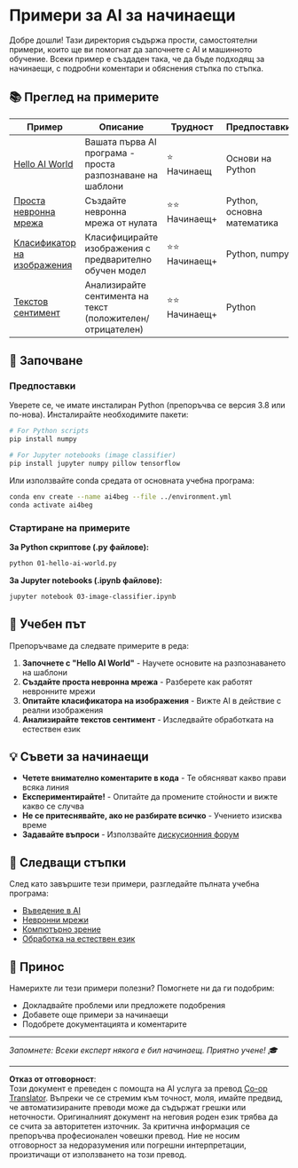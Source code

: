<!--
CO_OP_TRANSLATOR_METADATA:
{
  "original_hash": "0d1babfdcbeb46525f2db3fbaaa54cd7",
  "translation_date": "2025-10-03T11:34:19+00:00",
  "source_file": "examples/README.md",
  "language_code": "bg"
}
-->
# Примери за AI за начинаещи

Добре дошли! Тази директория съдържа прости, самостоятелни примери, които ще ви помогнат да започнете с AI и машинното обучение. Всеки пример е създаден така, че да бъде подходящ за начинаещи, с подробни коментари и обяснения стъпка по стъпка.

## 📚 Преглед на примерите

| Пример | Описание | Трудност | Предпоставки |
|--------|----------|----------|--------------|
| [Hello AI World](../../../examples/01-hello-ai-world.py) | Вашата първа AI програма - проста разпознаване на шаблони | ⭐ Начинаещ | Основи на Python |
| [Проста невронна мрежа](../../../examples/02-simple-neural-network.py) | Създайте невронна мрежа от нулата | ⭐⭐ Начинаещ+ | Python, основна математика |
| [Класификатор на изображения](./03-image-classifier.ipynb) | Класифицирайте изображения с предварително обучен модел | ⭐⭐ Начинаещ+ | Python, numpy |
| [Текстов сентимент](../../../examples/04-text-sentiment.py) | Анализирайте сентимента на текст (положителен/отрицателен) | ⭐⭐ Начинаещ+ | Python |

## 🚀 Започване

### Предпоставки

Уверете се, че имате инсталиран Python (препоръчва се версия 3.8 или по-нова). Инсталирайте необходимите пакети:

```bash
# For Python scripts
pip install numpy

# For Jupyter notebooks (image classifier)
pip install jupyter numpy pillow tensorflow
```

Или използвайте conda средата от основната учебна програма:

```bash
conda env create --name ai4beg --file ../environment.yml
conda activate ai4beg
```

### Стартиране на примерите

**За Python скриптове (.py файлове):**
```bash
python 01-hello-ai-world.py
```

**За Jupyter notebooks (.ipynb файлове):**
```bash
jupyter notebook 03-image-classifier.ipynb
```

## 📖 Учебен път

Препоръчваме да следвате примерите в реда:

1. **Започнете с "Hello AI World"** - Научете основите на разпознаването на шаблони
2. **Създайте проста невронна мрежа** - Разберете как работят невронните мрежи
3. **Опитайте класификатора на изображения** - Вижте AI в действие с реални изображения
4. **Анализирайте текстов сентимент** - Изследвайте обработката на естествен език

## 💡 Съвети за начинаещи

- **Четете внимателно коментарите в кода** - Те обясняват какво прави всяка линия
- **Експериментирайте!** - Опитайте да промените стойности и вижте какво се случва
- **Не се притеснявайте, ако не разбирате всичко** - Учението изисква време
- **Задавайте въпроси** - Използвайте [дискусионния форум](https://github.com/microsoft/AI-For-Beginners/discussions)

## 🔗 Следващи стъпки

След като завършите тези примери, разгледайте пълната учебна програма:
- [Въведение в AI](../lessons/1-Intro/README.md)
- [Невронни мрежи](../lessons/3-NeuralNetworks/README.md)
- [Компютърно зрение](../lessons/4-ComputerVision/README.md)
- [Обработка на естествен език](../lessons/5-NLP/README.md)

## 🤝 Принос

Намерихте ли тези примери полезни? Помогнете ни да ги подобрим:
- Докладвайте проблеми или предложете подобрения
- Добавете още примери за начинаещи
- Подобрете документацията и коментарите

---

*Запомнете: Всеки експерт някога е бил начинаещ. Приятно учене! 🎓*

---

**Отказ от отговорност**:  
Този документ е преведен с помощта на AI услуга за превод [Co-op Translator](https://github.com/Azure/co-op-translator). Въпреки че се стремим към точност, моля, имайте предвид, че автоматизираните преводи може да съдържат грешки или неточности. Оригиналният документ на неговия роден език трябва да се счита за авторитетен източник. За критична информация се препоръчва професионален човешки превод. Ние не носим отговорност за недоразумения или погрешни интерпретации, произтичащи от използването на този превод.
